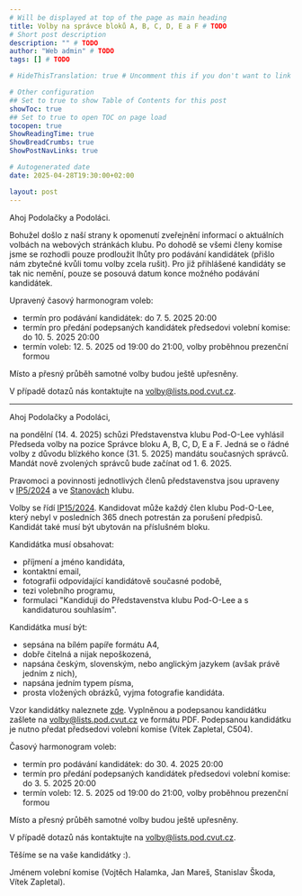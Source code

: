 ```yaml
---
# Will be displayed at top of the page as main heading
title: Volby na správce bloků A, B, C, D, E a F # TODO
# Short post description
description: "" # TODO
author: "Web admin" # TODO
tags: [] # TODO

# HideThisTranslation: true # Uncomment this if you don't want to link this translation of page in translations

# Other configuration
## Set to true to show Table of Contents for this post
showToc: true
## Set to true to open TOC on page load
tocopen: true
ShowReadingTime: true
ShowBreadCrumbs: true
ShowPostNavLinks: true

# Autogenerated date
date: 2025-04-28T19:30:00+02:00

layout: post
---
```


Ahoj Podolačky a Podoláci.

Bohužel došlo z naší strany k opomenutí zveřejnění informací o aktuálních volbách na webových stránkách klubu.
Po dohodě se všemi členy komise jsme se rozhodli pouze prodloužit lhůty pro podávání kandidátek (přišlo nám zbytečné kvůli tomu volby zcela rušit).
Pro již přihlášené kandidáty se tak nic nemění, pouze se posouvá datum konce možného podávání kandidátek.

Upravený časový harmonogram voleb:

- termín pro podávání kandidátek: do 7. 5. 2025 20:00
- termín pro předání podepsaných kandidátek předsedovi volební komise: do 10. 5. 2025 20:00
- termín voleb: 12. 5. 2025 od 19:00 do 21:00, volby proběhnou prezenční formou

Místo a přesný průběh samotné volby budou ještě upřesněny.

V případě dotazů nás kontaktujte na <volby@lists.pod.cvut.cz>.

---

Ahoj Podolačky a Podoláci,

na pondělní (14. 4. 2025) schůzi Představenstva klubu Pod-O-Lee vyhlásil Předseda volby na pozice Správce bloku A, B, C, D, E a F. Jedná se o řádné volby z důvodu blízkého konce (31. 5. 2025) mandátu současných správců. Mandát nově zvolených správců bude začínat od 1. 6. 2025.

Pravomoci a povinnosti jednotlivých členů představenstva jsou upraveny v [IP5/2024](https://s3.pod.cvut.cz/common/legislativa/ip/ip_5-2024_-_specifikace_postu_v_predstavenstvu.pdf) a ve [Stanovách](https://s3.pod.cvut.cz/common/legislativa/stanovy/stanovy_klubu_pod-o-lee_2024.pdf) klubu.

Volby se řídí [IP15/2024](https://s3.pod.cvut.cz/common/legislativa/ip/ip_15-2024_-_volby_spravcu_bloku_a_spravcu_sluzeb.pdf). Kandidovat může každý člen klubu Pod-O-Lee, který nebyl v posledních 365 dnech potrestán za porušení předpisů. Kandidát také musí být ubytován na příslušném bloku.

Kandidátka musí obsahovat:

- příjmení a jméno kandidáta,
- kontaktní email,
- fotografii odpovídající kandidátově současné podobě,
- tezi volebního programu,
- formulaci "Kandiduji do Představenstva klubu Pod-O-Lee a s kandidaturou souhlasím".

Kandidátka musí být:

- sepsána na bílém papíře formátu A4,
- dobře čitelná a nijak nepoškozená,
- napsána českým, slovenským, nebo anglickým jazykem (avšak právě jedním z nich),
- napsána jedním typem písma,
- prosta vložených obrázků, vyjma fotografie kandidáta.

Vzor kandidátky naleznete [zde](https://link.pod.cvut.cz/kandidatky-spravce). Vyplněnou a podepsanou kandidátku zašlete na <volby@lists.pod.cvut.cz> ve formátu PDF. Podepsanou kandidátku je nutno předat předsedovi volební komise (Vítek Zapletal, C504).

Časový harmonogram voleb:

- termín pro podávání kandidátek: do 30. 4. 2025 20:00
- termín pro předání podepsaných kandidátek předsedovi volební komise: do 3. 5. 2025 20:00
- termín voleb: 12. 5. 2025 od 19:00 do 21:00, volby proběhnou prezenční formou

Místo a přesný průběh samotné volby budou ještě upřesněny.

V případě dotazů nás kontaktujte na <volby@lists.pod.cvut.cz>.

Těšíme se na vaše kandidátky :).

Jménem volební komise (Vojtěch Halamka, Jan Mareš, Stanislav Škoda, Vítek Zapletal).

